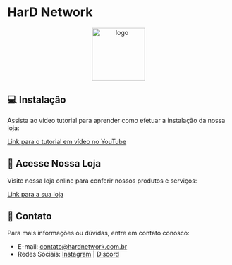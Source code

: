 # HarD Network

<center>
  <img src="https://i.imgur.com/rwGcsAP.png" width=120 height=120 alt="logo">
</center>
  
## 💻 Instalação
Assista ao vídeo tutorial para aprender como efetuar a instalação da nossa loja:

[Link para o tutorial em vídeo no YouTube](https://www.youtube.com/watch?v=6zaUYUv7Rk0)

## 🛒 Acesse Nossa Loja

Visite nossa loja online para conferir nossos produtos e serviços:

[Link para a sua loja](https://hardnetwork.com.br)

## 🤝 Contato

Para mais informações ou dúvidas, entre em contato conosco:

- E-mail: <contato@hardnetwork.com.br>
- Redes Sociais: [Instagram](https://instagram.com/hard.network/) | [Discord](https://discord.gg/UhRJkPj9d4)
